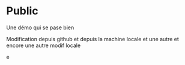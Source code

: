 # Public

Une démo qui se pase bien

Modification depuis github
et depuis la machine locale
et une autre
et encore une autre
modif locale




e
